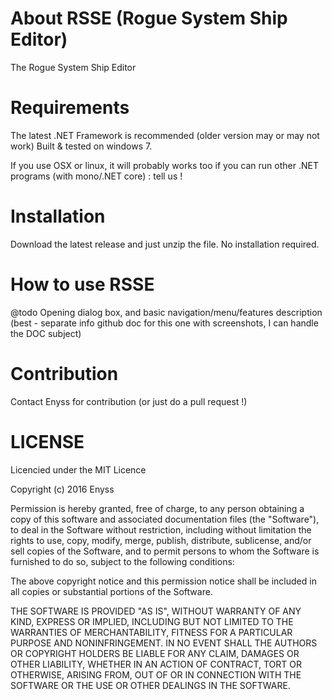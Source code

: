 # About RSSE (Rogue System Ship Editor)
The Rogue System Ship Editor

# Requirements
The latest .NET Framework is recommended (older version may or may not work)
Built & tested on windows 7.

If you use OSX or linux, it will probably works too if you can run other .NET programs (with mono/.NET core) : tell us !

# Installation 
Download the latest release and just unzip the file. No installation required.

# How to use RSSE
@todo Opening dialog box, and basic navigation/menu/features description (best - separate info github doc for this one with screenshots, I can handle the DOC subject)

# Contribution 
Contact Enyss for contribution (or just do a pull request !)

# LICENSE
Licencied under the MIT Licence 

Copyright (c) 2016 Enyss

Permission is hereby granted, free of charge, to any person obtaining a copy of this software and associated documentation files (the "Software"), to deal in the Software without restriction, including without limitation the rights to use, copy, modify, merge, publish, distribute, sublicense, and/or sell copies of the Software, and to permit persons to whom the Software is furnished to do so, subject to the following conditions:

The above copyright notice and this permission notice shall be included in all copies or substantial portions of the Software.

THE SOFTWARE IS PROVIDED "AS IS", WITHOUT WARRANTY OF ANY KIND, EXPRESS OR IMPLIED, INCLUDING BUT NOT LIMITED TO THE WARRANTIES OF MERCHANTABILITY, FITNESS FOR A PARTICULAR PURPOSE AND NONINFRINGEMENT. IN NO EVENT SHALL THE AUTHORS OR COPYRIGHT HOLDERS BE LIABLE FOR ANY CLAIM, DAMAGES OR OTHER LIABILITY, WHETHER IN AN ACTION OF CONTRACT, TORT OR OTHERWISE, ARISING FROM, OUT OF OR IN CONNECTION WITH THE SOFTWARE OR THE USE OR OTHER DEALINGS IN THE SOFTWARE.
